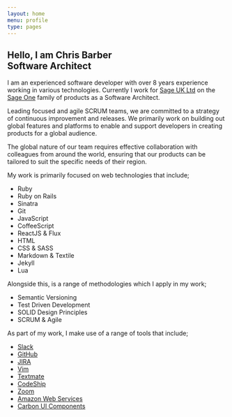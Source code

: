 ```yaml
---
layout: home
menu: profile
type: pages
---
```


## Hello, I am **Chris Barber**<br/>Software Architect

I am an experienced software developer with over 8 years experience working in various technologies. Currently I work for [Sage UK Ltd](http://www.sage.co.uk) on the [Sage One](http://www.sageone.com) family of products as a Software Architect.

Leading focused and agile SCRUM teams, we are committed to a strategy of continuous improvement and releases. We primarily work on building out global features and platforms to enable and support developers in creating products for a global audience.

The global nature of our team requires effective collaboration with colleagues from around the world, ensuring that our products can be tailored to suit the specific needs of their region.

My work is primarily focused on web technologies that include; 

* Ruby
* Ruby on Rails
* Sinatra
* Git
* JavaScript
* CoffeeScript
* ReactJS & Flux
* HTML
* CSS & SASS
* Markdown & Textile
* Jekyll
* Lua

Alongside this, is a range of methodologies which I apply in my work;

* Semantic Versioning
* Test Driven Development
* SOLID Design Principles
* SCRUM & Agile

As part of my work, I make use of a range of tools that include;

* [Slack](https://slack.com)
* [GitHub](https://www.github.com)
* [JIRA](https://atlassian.com/software/jira)
* [Vim](http://www.vim.org/)
* [Textmate](https://macromates.com/)
* [CodeShip](https://codeship.com/)
* [Zoom](https://zoom.us/)
* [Amazon Web Services](https://aws.amazon.com)
* [Carbon UI Components](https://carbon.sage.com)
